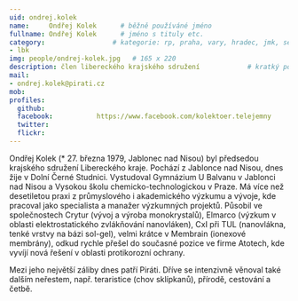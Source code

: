 ```yaml
---
uid: ondrej.kolek
name:     Ondřej Kolek  	# běžně používáné jméno
fullname: Ondřej Kolek  	# jméno s tituly etc.
category:                 # kategorie: rp, praha, vary, hradec, jmk, senat
- lbk
img: people/ondrej-kolek.jpg   # 165 x 220
description: člen libereckého krajského sdružení           	# kratký popis, max 160 znaků
mail:
- ondrej.kolek@pirati.cz
mob:			  
profiles:
  github:                 
  facebook: 		  https://www.facebook.com/kolektoer.telejemny
  twitter: 		  
  flickr:     		  
---
```


Ondřej Kolek (* 27. března 1979, Jablonec nad Nisou) byl předsedou krajského sdružení Libereckého kraje. Pochází z Jablonce nad Nisou, dnes žije v Dolní Černé Studnici. Vystudoval Gymnázium U Balvanu v Jablonci nad Nisou a Vysokou školu chemicko-technologickou v Praze. Má více než desetiletou praxi z průmyslového i akademického výzkumu a vývoje, kde pracoval jako specialista a manažer výzkumných projektů. Působil ve společnostech Crytur (vývoj a výroba monokrystalů), Elmarco (výzkum v oblasti elektrostatického zvlákňování nanovláken), CxI při TUL (nanovlákna, tenké vrstvy na bázi sol-gel), velmi krátce v Membrain (ionexové membrány), odkud rychle přešel do současné pozice ve firme Atotech, kde vyvíjí nová řešení v oblasti protikorozní ochrany.

Mezi jeho největší záliby dnes patří Piráti. Dříve se intenzivně věnoval také dalším neřestem, např. teraristice (chov sklípkanů), přírodě, cestování a četbě. 
